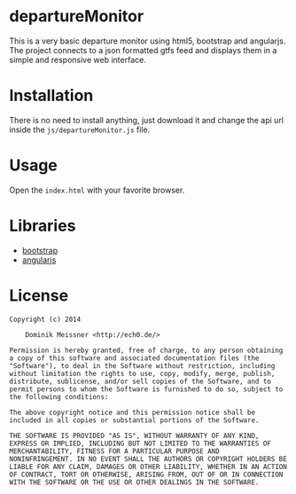 # departureMonitor

This is a very basic departure monitor using html5, bootstrap and angularjs.
The project connects to a json formatted gtfs feed and displays them in a
simple and responsive web interface.

# Installation

There is no need to install anything, just download it and change the api url
inside the `js/departureMonitor.js` file.

# Usage

Open the `index.html` with your favorite browser.

# Libraries

 * [bootstrap](http://getbootstrap.com/)
 * [angularjs](http://angularjs.org/)

# License

	Copyright (c) 2014

		Dominik Meissner <http://ech0.de/>

	Permission is hereby granted, free of charge, to any person obtaining
	a copy of this software and associated documentation files (the
	"Software"), to deal in the Software without restriction, including
	without limitation the rights to use, copy, modify, merge, publish,
	distribute, sublicense, and/or sell copies of the Software, and to
	permit persons to whom the Software is furnished to do so, subject to
	the following conditions:

	The above copyright notice and this permission notice shall be
	included in all copies or substantial portions of the Software.

	THE SOFTWARE IS PROVIDED "AS IS", WITHOUT WARRANTY OF ANY KIND,
	EXPRESS OR IMPLIED, INCLUDING BUT NOT LIMITED TO THE WARRANTIES OF
	MERCHANTABILITY, FITNESS FOR A PARTICULAR PURPOSE AND
	NONINFRINGEMENT. IN NO EVENT SHALL THE AUTHORS OR COPYRIGHT HOLDERS BE
	LIABLE FOR ANY CLAIM, DAMAGES OR OTHER LIABILITY, WHETHER IN AN ACTION
	OF CONTRACT, TORT OR OTHERWISE, ARISING FROM, OUT OF OR IN CONNECTION
	WITH THE SOFTWARE OR THE USE OR OTHER DEALINGS IN THE SOFTWARE.
